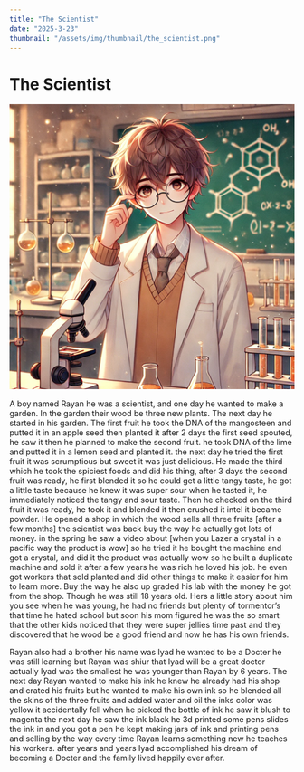 ```yaml
---
title: "The Scientist"
date: "2025-3-23"
thumbnail: "/assets/img/thumbnail/the_scientist.png"
---
```


# The Scientist

![The scientist in his lab](/assets/img/thumbnail/the_scientist.png)

A boy named Rayan he was a scientist, and one day he wanted to make a garden. In the garden their wood be three new plants. The next day he started in his garden. The first fruit he took the DNA of the mangosteen and putted it in an apple seed then planted it after 2 days the first seed spouted, he saw it then he planned to make the second fruit. he took DNA of the lime and putted it in a lemon seed and planted it. the next day he tried the first fruit it was scrumptious but sweet it was just delicious. He made the third which he took the spiciest foods and did his thing, after 3 days the second fruit was ready, he first blended it so he could get a little tangy taste, he got a little taste because he knew it was super sour when he tasted it, he immediately noticed the tangy and sour taste. Then he checked on the third fruit it was ready, he took it and blended it then crushed it intel it became powder. He opened a shop in which the wood sells all three fruits [after a few months] the scientist was back buy the way he actually got  lots of money. in the spring he saw a video about [when you Lazer a crystal in a pacific way the product is wow] so he tried it he bought the machine and got a crystal, and did it the product was actually wow so he built a duplicate machine and sold it after a few years he was rich he loved his job. he even got workers that sold planted and did other things to make it easier for him to learn more. Buy the way he also up graded his lab with the money he got from the shop. Though he was still 18 years old. Hers a little story about him you see when he was young, he had no friends but plenty of tormentor’s that time he hated school but soon his mom figured he was the so smart that the other kids noticed that they were super jellies  time past and they discovered that he wood be a good friend and now he has his own friends.

Rayan also had a brother his name was Iyad he wanted to be a Docter he was still learning but Rayan was shiur that Iyad will be a great doctor actually Iyad was the smallest he was younger than Rayan by 6 years. The next day Rayan wanted to make his ink he knew he already had his shop and crated his fruits but he wanted to make his own ink so he blended all the skins of the three fruits and added water and oil the inks color was yellow it accidentally  fell when he picked the bottle of ink he saw it blush to magenta the next day he saw the ink black he 3d printed some pens slides the ink in and you got a pen he kept making jars of ink and printing pens and selling by the way every time Rayan learns something new he teaches his workers. after years and years Iyad accomplished his dream of becoming a Docter and the family lived happily ever after.